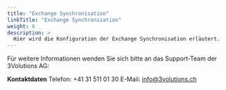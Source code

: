 ```yaml
---
title: "Exchange Synchronisation"
linkTitle: "Exchange Synchronisation"
weight: 6 
description: >
  Hier wird die Konfiguration der Exchange Synchronisation erläutert.
---
```


Für weitere Informationen wenden Sie sich bitte an das Support-Team der 3Volutions AG:

__Kontaktdaten__
Telefon: +41 31 511 01 30
E-Mail: info@3volutions.ch

